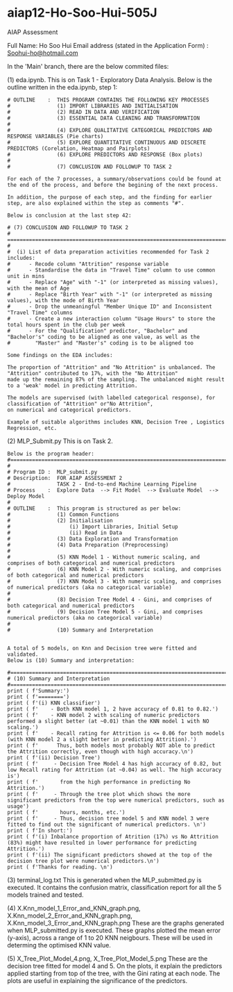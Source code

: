# aiap12-Ho-Soo-Hui-505J
AIAP Assessment

Full Name: Ho Soo Hui
Email address (stated in the Application Form) : Soohui-ho@hotmail.com

In the 'Main' branch, there are the below commited files:

(1) eda.ipynb. 
    This is on Task 1 - Exploratory Data Analysis.
    Below is the outline written in the eda.ipynb, step 1:
    
    # OUTLINE    :  THIS PROGRAM CONTAINS THE FOLLOWING KEY PROCESSES
    #               (1) IMPORT LIBRARIES AND INITIALISATION
    #               (2) READ IN DATA AND VERIFICATION
    #               (3) ESSENTIAL DATA CLEANING AND TRANSFORMATION
    #
    #               (4) EXPLORE QUALITATIVE CATEGORICAL PREDICTORS AND RESPONSE VARIABLES (Pie charts)
    #               (5) EXPLORE QUANTITATIVE CONTINUOUS AND DISCRETE PREDICTORS (Corelation, Heatmap and Pairplots)
    #               (6) EXPLORE PREDICTORS AND RESPONSE (Box plots)
    #
    #               (7) CONCLUSION AND FOLLOWUP TO TASK 2
    
    For each of the 7 processes, a summary/observations could be found at the end of the process, and before the begining of the next process.
    
    In addition, the purpose of each step, and the finding for earlier step, are also explained within the step as comments "#".
    
    Below is conclusion at the last step 42:
    
    # (7) CONCLUSION AND FOLLOWUP TO TASK 2
    # ===================================================================================================================
    #
    #  (i) List of data preparation activities recommended for Task 2 includes:
    #      - Recode column "Attrition" response variable
    #      - Standardise the data in "Travel Time" column to use common unit in mins
    #      - Replace "Age" with "-1" (or interpreted as missing values), with the mean of Age
    #      - Replace "Birth Year" with "-1" (or interpreted as missing values), with the mode of Birth Year
    #      - Drop the unmeaningful "Member Unique ID" and Inconsistent "Travel Time" columns
    #      - Create a new interaction column "Usage Hours" to store the total hours spent in the club per week
    #      - For the "Qualification" predictor, "Bachelor" and "Bachelor's" coding to be aligned as one value, as well as the 
    #        "Master" and "Master's" coding is to be aligned too

    Some findings on the EDA includes:
    
    The proportion of "Attrition" and "No Attrition" is unbalanced. The "Attrition" contributed to 17%, with the "No Attrition" 
    made up the remaining 87% of the sampling. The unbalanced might result to a 'weak' model in predicting Attrition.
    
    The models are supervised (with labelled categorical response), for classification of "Attrition" or"No Attrition",
    on numerical and categorical predictors.
    
    Example of suitable algorithms includes KNN, Decision Tree , Logistics Regression, etc.
    
(2) MLP_Submit.py
    This is on Task 2.
    
    Below is the program header:
    #====================================================================================================================
    #
    # Program ID :  MLP_submit.py
    # Description:  FOR AIAP ASSESSMENT 2
    #               TASK 2 - End-to-end Machine Learning Pipeline 
    # Process    :  Explore Data  --> Fit Model  --> Evaluate Model  --> Deploy Model            
    #               
    # OUTLINE    :  This program is structured as per below:
    #               (1) Common Functions
    #               (2) Initialisation
    #                   (i) Import Libraries, Initial Setup
    #                   (ii) Read in Data 
    #               (3) Data Exploration and Transformation
    #               (4) Data Preparation (Preprocessing)
    #
    #               (5) KNN Model 1 - Without numeric scaling, and comprises of both categorical and numerical predictors
    #               (6) KNN Model 2 - With numeric scaling, and comprises of both categorical and numerical predictors
    #               (7) KNN Model 3 - With numeric scaling, and comprises of numerical predictors (aka no categorical variable)
    #
    #               (8) Decision Tree Model 4 - Gini, and comprises of both categorical and numerical predictors
    #               (9) Decision Tree Model 5 - Gini, and comprises numerical predictors (aka no categorical variable)            
    #
    #               (10) Summary and Interpretation
   
    
    A total of 5 models, on Knn and Decision tree were fitted and validated.
    Below is (10) Summary and interpretation:
    
    #====================================================================================================================
    # (10) Summary and Interpretation
    #====================================================================================================================
    print ( f'Summary:')
    print ( f'========')
    print ( f'(i) KNN classifier')
    print ( f'    - Both KNN model 1, 2 have accuracy of 0.81 to 0.82.')
    print ( f'    - KNN model 2 with scaling of numeric predictors performed a slight better (at ~0.01) than the KNN model 1 with NO scaling.')
    print ( f'    - Recall rating for Attrition is <= 0.06 for both models (with KNN model 2 a slight better in predicting Attrition).')
    print ( f'      Thus, both models most probably NOT able to predict the Attrition correctly, even though with high accuracy.\n')
    print ( f'(ii) Decision Tree')
    print ( f'     - Decision Tree Model 4 has high accuracy of 0.82, but low Recall rating for Attrition (at ~0.04) as well. The high accuracy is')
    print ( f'       from the high performance in predicting No Attrition.')
    print ( f'     - Through the tree plot which shows the more significant predictors from the top were numerical predictors, such as usage')
    print ( f'       hours, months, etc.')
    print ( f'     - Thus, decision tree model 5 and KNN model 3 were fitted to find out the significant of numerical predictors. \n')
    print ( f'In short:')
    print ( f'(i) Inbalance proportion of Atrition (17%) vs No Attrition (83%) might have resulted in lower performance for predicting Attrition.')
    print ( f'(ii) The significant predictors showed at the top of the decision tree plot were numerical predictors.\n')
    print ( f'Thanks for reading. \n')

(3) terminal_log.txt
    This is generated when the MLP_submitted.py is executed.
    It contains the confusion matrix, classification report for all the 5 models trained and tested.
    
(4) X.Knn_model_1_Error_and_KNN_graph.png,  X.Knn_model_2_Error_and_KNN_graph.png,  X.Knn_model_3_Error_and_KNN_graph.png
    These are the graphs generated when MLP_submitted.py is executed.
    These graphs plotted the mean error (y-axis), across a range of 1 to 20 KNN neigbours. These will be used in determing the optimised KNN value.
    
(5) X_Tree_Plot_Model_4.png, X_Tree_Plot_Model_5.png
    These are the decision tree fitted for model 4 and 5.
    On the plots, it explain the predictors applied starting from top of the tree, with the Gini rating at each node.
    The plots are useful in explaining the significance of the predictors.
    
    
    


    
